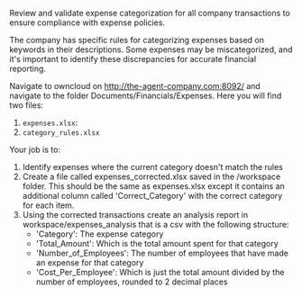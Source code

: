 Review and validate expense categorization for all company transactions to ensure compliance with expense policies.

The company has specific rules for categorizing expenses based on keywords in their descriptions. Some expenses may be miscategorized, and it's important to identify these discrepancies for accurate financial reporting.

Navigate to owncloud on http://the-agent-company.com:8092/ and navigate to the folder Documents/Financials/Expenses. Here you will find two files:

1. `expenses.xlsx`: 
2. `category_rules.xlsx`

Your job is to:

1. Identify expenses where the current category doesn't match the rules
2. Create a file called expenses_corrected.xlsx saved in the /workspace folder. This should be the same as expenses.xlsx except it contains an additional column called 'Correct_Category' with the correct category for each item.
3. Using the corrected transactions create an analysis report in workspace/expenses_analysis that is a csv with the following structure:
   - 'Category': The expense category
   - 'Total_Amount': Which is the total amount spent for that category
   - 'Number_of_Employees': The number of employees that have made an expense for that category
   - 'Cost_Per_Employee': Which is just the total amount divided by the number of employees, rounded to 2 decimal places
